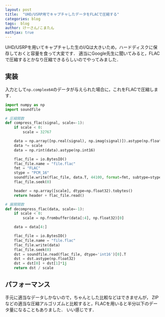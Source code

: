 ```yaml
---
layout: post
title:  "UHD/USRP用でキャプチャしたデータをFLACで圧縮する"
categories: blog
tags:  blog
author: けーさん/こまたん
mathjax: true
---
```


UHD/USRPを用いてキャプチャした生のI/Qは大きいため，ハードディスクに保存しておくと容量を食って大変です．
適当にGoogle先生に聞いてみると，FLACで圧縮するとかなり圧縮できるらしいのでやってみました．

<!--more-->

## 実装

入力として`np.complex64`のデータが与えられた場合に，これをFLACで圧縮します．

```py
import numpy as np
import soundfile

# 圧縮関数
def compress_flac(signal, scale=-1):
    if scale < 0:
        scale = 32767

    data = np.array([np.real(signal), np.imag(signal)]).astype(np.float32)
    data *= scale
    data = np.rint(data).astype(np.int16)

    flac_file = io.BytesIO()
    flac_file.name = "file.flac"
    fmt = "FLAC"
    stype = "PCM_16"
    soundfile.write(flac_file, data.T, 44100, format=fmt, subtype=stype)
    flac_file.seek(0)

    header = np.array([scale], dtype=np.float32).tobytes()
    return header + flac_file.read()

# 展開関数
def decompress_flac(data, scale=-1):
    if scale < 0:
        scale = np.frombuffer(data[:4], np.float32)[0]

    data = data[4:]

    flac_file = io.BytesIO()
    flac_file.name = "file.flac"
    flac_file.write(data)
    flac_file.seek(0)
    dst = soundfile.read(flac_file, dtype='int16')[0].T
    dst = dst.astype(np.float32)
    dst = dst[0] + dst[1]*1j
    return dst / scale
```

## パフォーマンス

手元に適当なデータしかないので，ちゃんとした比較などはできませんが，
ZIPなどの適当な圧縮アルゴリズムと比較すると，FLACを用いると半分以下のデータ量になることもありました．
いい感じです．

